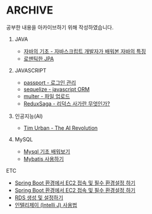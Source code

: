 # ARCHIVE

공부한 내용을 아카이브하기 위해 작성하였습니다.

1. JAVA
    - [자바의 기초 - 자바스크립트 개발자가 배워본 자바의 특징](https://github.com/lua928908/Archive/tree/master/java_basics/01)
    - [로맨틱한 JPA](https://github.com/lua928908/Archive/tree/master/JPA/01)
 
  
2. JAVASCRIPT
    - [passport - 로그인 관리](https://github.com/lua928908/Archive/tree/master/passport/01)
    - [sequelize - javascript ORM](https://github.com/lua928908/Archive/tree/master/sequelize/01)
    - [multer - 파일 업로드](https://github.com/lua928908/Archive/tree/master/multer/01)
    - [ReduxSaga - 리덕스 사가란 무엇인가?](https://github.com/lua928908/Archive/tree/master/redux_saga/01)
  

3. 인공지능(AI)
    - [Tim Urban - The AI Revolution](https://github.com/lua928908/Archive/tree/master/Tim_Urban____The_AI_Revolution/01)

4. MySQL
    - [Mysql 기초 배워보기](https://github.com/lua928908/Archive/tree/master/mysql/01)
    - [Mybatis 사용하기](https://github.com/lua928908/Archive/tree/master/mysql/02)
    
ETC

* [Spring Boot 환경에서 EC2 접속 및 필수 환경설정 하기](https://github.com/lua928908/Archive/tree/master/etc/01)
* [Spring Boot 환경에서 EC2 접속 및 필수 환경설정 하기](https://github.com/lua928908/Archive/tree/master/etc/01)
* [RDS 생성 및 설정하기](https://github.com/lua928908/Archive/tree/master/etc/02)
* [인텔리제이 (Intelli J)  사용법](https://github.com/lua928908/Archive/tree/master/etc/03)

